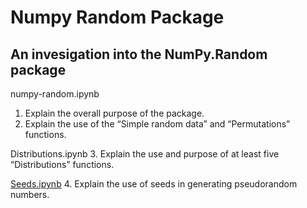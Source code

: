 # Numpy Random Package

## An invesigation into the NumPy.Random package

numpy-random.ipynb
1. Explain the overall purpose of the package.
2. Explain the use of the “Simple random data” and “Permutations” functions.


Distributions.ipynb
3. Explain the use and purpose of at least five “Distributions” functions.


 [Seeds.ipynb](/blob/master/Seeds.ipynb)
4. Explain the use of seeds in generating pseudorandom numbers.



